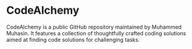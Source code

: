 # CodeAlchemy
CodeAlchemy is a public GitHub repository maintained by Muhammed Muhasin. It features a collection of thoughtfully crafted coding solutions aimed at finding code solutions for challenging tasks.
